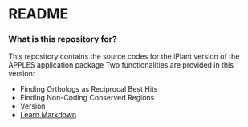 # README #



### What is this repository for? ###
This repository contains the source codes for the iPlant version of the APPLES application package
Two functionalities are provided in this version:

* Finding Orthologs as Reciprocal Best Hits
* Finding Non-Coding Conserved Regions
* Version
* [Learn Markdown](https://bitbucket.org/tutorials/markdowndemo)
